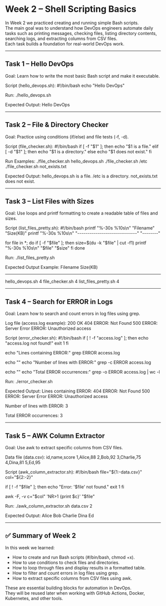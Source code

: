 # Week 2 – Shell Scripting Basics

In Week 2 we practiced creating and running simple Bash scripts.  
The main goal was to understand how DevOps engineers automate daily tasks such as printing messages, checking files, listing directory contents, searching logs, and extracting columns from CSV files.  
Each task builds a foundation for real-world DevOps work.

---

## Task 1 – Hello DevOps
Goal: Learn how to write the most basic Bash script and make it executable.  

Script (hello_devops.sh):
#!/bin/bash
echo "Hello DevOps"

Run:
./hello_devops.sh

Expected Output:
Hello DevOps

---

## Task 2 – File & Directory Checker
Goal: Practice using conditions (if/else) and file tests (-f, -d).  

Script (file_checker.sh):
#!/bin/bash
if [ -f "$1" ]; then
  echo "$1 is a file."
elif [ -d "$1" ]; then
  echo "$1 is a directory."
else
  echo "$1 does not exist."
fi

Run Examples:
./file_checker.sh hello_devops.sh
./file_checker.sh /etc
./file_checker.sh not_exists.txt

Expected Output:
hello_devops.sh is a file.
/etc is a directory.
not_exists.txt does not exist.

---

## Task 3 – List Files with Sizes
Goal: Use loops and printf formatting to create a readable table of files and sizes.  

Script (list_files_pretty.sh):
#!/bin/bash
printf "%-30s %10s\n" "Filename" "Size(KB)"
printf "%-30s %10s\n" "------------------------------" "--------"

for file in *; do
  if [ -f "$file" ]; then
    size=$(du -k "$file" | cut -f1)
    printf "%-30s %10s\n" "$file" "$size"
  fi
done

Run:
./list_files_pretty.sh

Expected Output Example:
Filename                         Size(KB)
------------------------------   --------
hello_devops.sh                         4
file_checker.sh                         4
list_files_pretty.sh                    4

---

## Task 4 – Search for ERROR in Logs
Goal: Learn how to search and count errors in log files using grep.  

Log file (access.log example):
200 OK
404 ERROR: Not Found
500 ERROR: Server Error
ERROR: Unauthorized access

Script (error_checker.sh):
#!/bin/bash
if [ ! -f "access.log" ]; then
  echo "access.log not found!"
  exit 1
fi

echo "Lines containing ERROR:"
grep ERROR access.log

echo ""
echo "Number of lines with ERROR:"
grep -c ERROR access.log

echo ""
echo "Total ERROR occurrences:"
grep -o ERROR access.log | wc -l

Run:
./error_checker.sh

Expected Output:
Lines containing ERROR:
404 ERROR: Not Found
500 ERROR: Server Error
ERROR: Unauthorized access

Number of lines with ERROR:
3

Total ERROR occurrences:
3

---

## Task 5 – AWK Column Extractor
Goal: Use awk to extract specific columns from CSV files.  

Data file (data.csv):
id,name,score
1,Alice,88
2,Bob,92
3,Charlie,75
4,Dina,81
5,Ed,95

Script (awk_column_extractor.sh):
#!/bin/bash
file="${1:-data.csv}"
col="${2:-2}"

if [ ! -f "$file" ]; then
  echo "Error: '$file' not found."
  exit 1
fi

awk -F, -v c="$col" 'NR>1 {print $c}' "$file"

Run:
./awk_column_extractor.sh data.csv 2

Expected Output:
Alice
Bob
Charlie
Dina
Ed

---

## ✅ Summary of Week 2
In this week we learned:
- How to create and run Bash scripts (#/bin/bash, chmod +x).  
- How to use conditions to check files and directories.  
- How to loop through files and display results in a formatted table.  
- How to filter and count errors in log files using grep.  
- How to extract specific columns from CSV files using awk.  

These are essential building blocks for automation in DevOps.  
They will be reused later when working with GitHub Actions, Docker, Kubernetes, and other tools.

